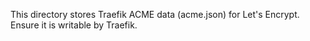This directory stores Traefik ACME data (acme.json) for Let's Encrypt.
Ensure it is writable by Traefik.